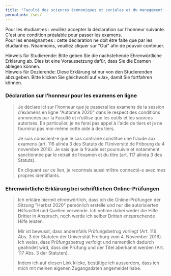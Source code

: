 ```yaml
---
title: "Faculté des sciences économiques et sociales et du management - Wirtschafts- und Sozialwissenschaftliche Fakultät"
permalink: /ses/
---
```


Pour les étudiant·es : veuillez accepter la déclaration sur l’honneur suivante. C'est une condition préalable pour passer les examens.  
Pour les enseignant·es : cette déclaration ne doit être faite que par les étudiant·es. Néanmoins, veuillez cliquer sur "Oui" afin de pouvoir continuer.  
  
Hinweis für Studierende: Bitte geben Sie die nachstehende Ehrenwörtliche Erklärung ab. Dies ist eine Voraussetzung dafür, dass Sie die Examen ablegen können.  
Hinweis für Dozierende: Diese Erklärung ist nur von den Studierenden abzugeben. Bitte klicken Sie gleichwohl auf «Ja», damit Sie fortfahren können.

### Déclaration sur l’honneur pour les examens en ligne
> Je déclare ici sur l’honneur que je passerai les examens de la session d’examens en ligne "Automne 2020" dans le respect des conditions annoncées par la Faculté et n’utilise que les outils et les sources autorisés. En particulier, je ne ferai pas appel à l'aide de tiers et je ne fournirai pas moi-même cette aide à des tiers.
>  
> Je suis conscient-e que le cas contraire constitue une fraude aux examens (art. 116 alinéa 3 des Statuts de l'Université de Fribourg du 4 novembre 2016). Je sais que la fraude est poursuivie et notamment sanctionnée par le retrait de l’examen et du titre (art. 117 alinéa 3 des Statuts).
>  
> En cliquant sur ce lien, je reconnais aussi m’être connecté-e avec mes propres identifiants.
  

### Ehrenwörtliche Erklärung bei schriftlichen Online-Prüfungen
> Ich erkläre hiermit ehrenwörtlich, dass ich die Online-Prüfungen der Sitzung "Herbst 2020" persönlich erstelle und nur die autorisierten Hilfsmittel und Quellen verwende. Ich nehme dabei weder die Hilfe Dritter in Anspruch, noch werde ich selber Dritten entsprechende Hilfe leisten.
>  
> Mir ist bewusst, dass andernfalls Prüfungsbetrug vorliegt (Art. 116 Abs. 3 der Statuten der Universität Freiburg vom 4. November 2016). Ich weiss, dass Prüfungsbetrug verfolgt und namentlich dadurch geahndet wird, dass die Prüfung und der Titel aberkannt werden (Art. 117 Abs. 3 der Statuten).
>  
> Indem ich auf diesen Link klicke, bestätige ich ausserdem, dass ich mich mit meinen eigenen Zugangsdaten angemeldet habe.
